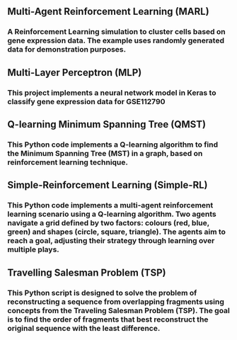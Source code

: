 ## Multi-Agent Reinforcement Learning (MARL)
### A Reinforcement Learning simulation to cluster cells based on gene expression data. The example uses randomly generated data for demonstration purposes.

## Multi-Layer Perceptron (MLP)
### This project implements a neural network model in Keras to classify gene expression data for GSE112790 

## Q-learning Minimum Spanning Tree (QMST)
### This Python code implements a Q-learning algorithm to find the Minimum Spanning Tree (MST) in a graph, based on reinforcement learning technique. 

## Simple-Reinforcement Learning (Simple-RL)
### This Python code implements a multi-agent reinforcement learning scenario using a Q-learning algorithm. Two agents navigate a grid defined by two factors: colours (red, blue, green) and shapes (circle, square, triangle). The agents aim to reach a goal, adjusting their strategy through learning over multiple plays.

## Travelling Salesman Problem (TSP)
### This Python script is designed to solve the problem of reconstructing a sequence from overlapping fragments using concepts from the Traveling Salesman Problem (TSP). The goal is to find the order of fragments that best reconstruct the original sequence with the least difference.
